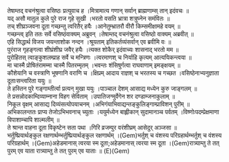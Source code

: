 

  
तेषाम्तद् वचनंश्रुत्वा वसिष्ठः प्रत्युवाच ह ।मित्रामात्य गणान् सर्वान् ब्राह्मणाम्स् तान् इदंवचः  ॥   
यद् असौ मातुल कुले पुरे राज गृहे सुखी ।भरतो वसति भ्रात्रा शत्रुघ्नेन समंवितः  ॥   
तच् शीघ्रञ्जवना दूता गच्छन्तु त्वरितैर् हयैः ।आनेतुम्भ्रातरौ वीरौ किम्समीक्षामहे वयम्  ॥   
गच्छन्त्व् इति ततः सर्वे वसिष्ठंवाक्यम् अब्रुवन् ।तेषाम्तद् वचनंश्रुत्वा वसिष्ठो वाक्यम् अब्रवीत्  ॥   
एहि सिद्धार्थ विजय जयन्ताशोक नन्दन ।श्रूयताम् इतिकर्तव्यंसर्वान् एव ब्रवीमि वः  ॥   
पुरंराज गृहङ्गत्वा शीघ्रंशीघ्र जवैर् हयैः ।त्यक्त शोकैर् इदंवाच्यः शासनाद् भरतो मम  ॥   
पुरोहितस् त्वाङ्कुशलम्प्राह सर्वे च मन्त्रिणः ।त्वरमाणश् च निर्याहि कृत्यम् आत्ययिकन्त्वया  ॥   
मा चास्मै प्रोषितंरामम्मा चास्मै पितरम्मृतम् ।भवन्तः शंसिषुर्गत्वा राघवाणाम् इमङ्क्षयम्  ॥   
कौशेयानि च वस्त्राणि भूषणानि वराणि च ।क्षिप्रम् आदाय राज्ञश् च भरतस्य च गच्छत ।वसिष्ठेनाभ्यनुज्ञाता दूताःसन्त्वरिता ययुः  ॥   
ते हस्तिन पुरे गङ्गाम्तीर्त्वा प्रत्यन् मुखा ययुः ।पाञ्चाल देशम् आसाद्य मध्येन कुरु जाङ्गलम्  ॥   
ते प्रसन्नोदकाम्दिव्याम्नाना विहग सेविताम् ।उपातिजग्मुर्वेगेन शर दण्डाम्जनाकुलाम्  ॥   
निकूल वृक्षम् आसाद्य दिव्यंसत्योपयाचनम् ।अभिगंयाभिवाद्यन्तङ्कुलिङ्गाम्प्राविशन् पुरीम्  ॥   
अभिकालन्ततः प्राप्य तेजोऽभिभवनाच् च्युताः ।ययुर्मध्येन बाह्लीकान् सुदामानञ्च पर्वतम् ।विष्णोःपदम्प्रेक्षमाणा विपाशाम्चापि शाल्मलीम्  ॥   
ते श्रान्त वाहना दूता विकृष्टेन सता पथा ।गिरि व्रजम्पुर वरंशीघ्रम् आसेदुर् अञ्जसा  ॥   
भर्तुष्प्रियार्थङ्कुल रक्षणार्थम्भर्तुष्प्रियार्थङ्कुल रक्षणार्थम् ।(Gem)भर्तुश् च वंशस्य परिग्रहार्थम्भर्तुश् च वंशस्य परिग्रहार्थम् ।(Gem)अहेडमानास् त्वरया स्म दूता;अहेडमानास् त्वरया स्म दूता ।(Gem)रात्र्याम्तु ते तत् पुरम् एव याता रात्र्याम्तु ते तत् पुरम् एव याताः  ॥ (E)(Gem)  
